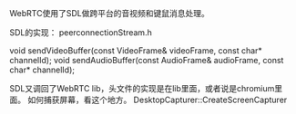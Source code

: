 
WebRTC使用了SDL做跨平台的音视频和键鼠消息处理。

SDL的实现：
peerconnectionStream.h

void sendVideoBuffer(const VideoFrame& videoFrame, const char* channelId);
void sendAudioBuffer(const AudioFrame& audioFrame, const char* channelId);

SDL又调回了WebRTC lib，头文件的实现是在lib里面，或者说是chromium里面。
如何捕获屏幕，看这个地方。
DesktopCapturer::CreateScreenCapturer